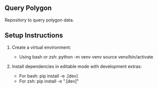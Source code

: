 ## Query Polygon

Repository to query polygon data.


## Setup Instructions

1. Create a virtual environment:

   - Using bash or zsh:
     python -m venv venv
     source venv/bin/activate

2. Install dependencies in editable mode with development extras:

   - For bash:
     pip install -e .[dev]
   - For zsh:
     pip install -e ".[dev]"


